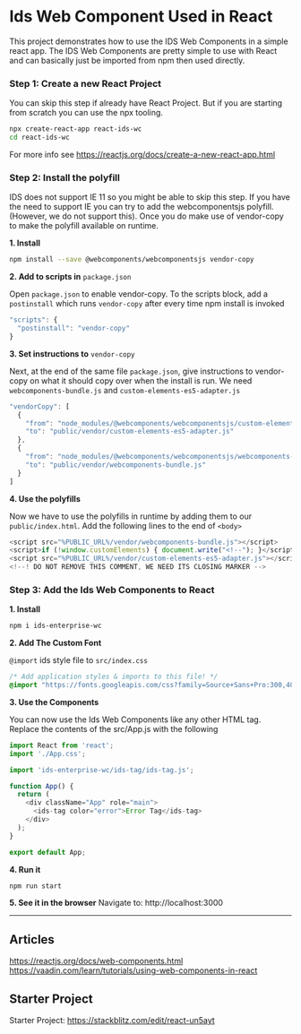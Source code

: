 # Ids Web Component Used in React

This project demonstrates how to use the IDS Web Components in a simple react app. The IDS Web Components are pretty simple to use with React and can basically just be imported from npm then used directly.

### Step 1: Create a new React Project

You can skip this step if already have React Project. But if you are starting from scratch you can use the npx tooling. 

```bash
npx create-react-app react-ids-wc
cd react-ids-wc
```

For more info see https://reactjs.org/docs/create-a-new-react-app.html

### Step 2: Install the polyfill

IDS does not support IE 11 so you might be able to skip this step. If you have the need to support IE you can try to add the  webcomponentsjs polyfill. (However, we do not support this). Once you do make use of vendor-copy to make the polyfill available on runtime.

**1. Install**

```bash
npm install --save @webcomponents/webcomponentsjs vendor-copy
```

**2. Add to scripts in** `package.json`

Open `package.json` to enable vendor-copy. To the scripts block, add a `postinstall` which runs `vendor-copy` after every time npm install is invoked

```javascript
"scripts": {
  "postinstall": "vendor-copy"
}
```

**3. Set instructions to** `vendor-copy`

Next, at the end of the same file `package.json`, give instructions to vendor-copy on what it should copy over when the install is run. We need `webcomponents-bundle.js` and `custom-elements-es5-adapter.js`

```javascript
"vendorCopy": [
  {
    "from": "node_modules/@webcomponents/webcomponentsjs/custom-elements-es5-adapter.js",
    "to": "public/vendor/custom-elements-es5-adapter.js"
  },
  {
    "from": "node_modules/@webcomponents/webcomponentsjs/webcomponents-bundle.js",
    "to": "public/vendor/webcomponents-bundle.js"
  }
]
```

**4. Use the polyfills**

Now we have to use the polyfills in runtime by adding them to our `public/index.html`. Add the following lines to the end of `<body>`

```javascript
<script src="%PUBLIC_URL%/vendor/webcomponents-bundle.js"></script>
<script>if (!window.customElements) { document.write("<!--"); }</script>
<script src="%PUBLIC_URL%/vendor/custom-elements-es5-adapter.js"></script>
<!--! DO NOT REMOVE THIS COMMENT, WE NEED ITS CLOSING MARKER -->
```

### Step 3: Add the Ids Web Components to React

**1. Install**

```bash
npm i ids-enterprise-wc
````

**2. Add The Custom Font**

`@import` ids style file to `src/index.css`

```css
/* Add application styles & imports to this file! */
@import "https://fonts.googleapis.com/css?family=Source+Sans+Pro:300,400,600&amp;display=swap";
```
**3. Use the Components**

You can now use the Ids Web Components like any other HTML tag. Replace the contents of the src/App.js with the following

```Javascript
import React from 'react';
import './App.css';

import 'ids-enterprise-wc/ids-tag/ids-tag.js';

function App() {
  return (
    <div className="App" role="main">
      <ids-tag color="error">Error Tag</ids-tag>
    </div>
  );
}

export default App;
```

**4. Run it**

```bash
npm run start
```

**5. See it in the browser**
Navigate to: http://localhost:3000

---

## Articles

https://reactjs.org/docs/web-components.html
https://vaadin.com/learn/tutorials/using-web-components-in-react

## Starter Project

Starter Project: https://stackblitz.com/edit/react-un5ayt
